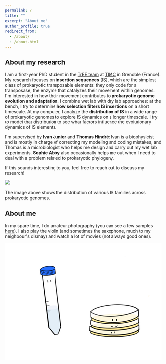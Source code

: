 ```yaml
---
permalink: /
title: ""
excerpt: "About me"
author_profile: true
redirect_from:
  - /about/
  - /about.html
---
```



## About my research

I am a first-year PhD student in the [TrEE team](https://tree-timc.github.io/compbio/) at [TIMC](https://www.timc.fr/en) in Grenoble (France). My research focuses on **insertion sequences** (IS), which are the simplest class of prokaryotic transposable elements: they only code for a transposase, the enzyme that catalyzes their movement within genomes. I'm interested in how their movement contributes to **prokaryotic genome evolution and adaptation**. I combine wet lab with dry lab approaches: at the bench, I try to determine **how selection filters IS insertions** on a short timescale. At my computer, I analyze the **distribution of IS** in a wide range of prokaryotic genomes to explore IS dynamics on a longer timescale. I try to model that distribution to see what factors influence the evolutionary dynamics of IS elements.

I'm supervised by **Ivan Junier** and **Thomas Hindré**: Ivan is a biophysicist and is mostly in charge of correcting my modeling and coding mistakes, and Thomas is a microbiologist who helps me design and carry out my wet lab experiments. **Sophie Abby** also occasionally helps me out when I need to deal with a problem related to prokaryotic phylogeny.

If this sounds interesting to you, feel free to reach out to discuss my research!

![](/images/full_tree_digIS_data_low_res.png)

The image above shows the distribution of various IS families across prokaryotic genomes.

## About me

In my spare time, I do amateur photography (you can see a few samples [here](https://fgaudilliere.github.io/photography/)). I also play the violin (and sometimes the saxophone, much to my neighbour's dismay) and watch a lot of movies (not always good ones).

![](/images/doodle.png)
